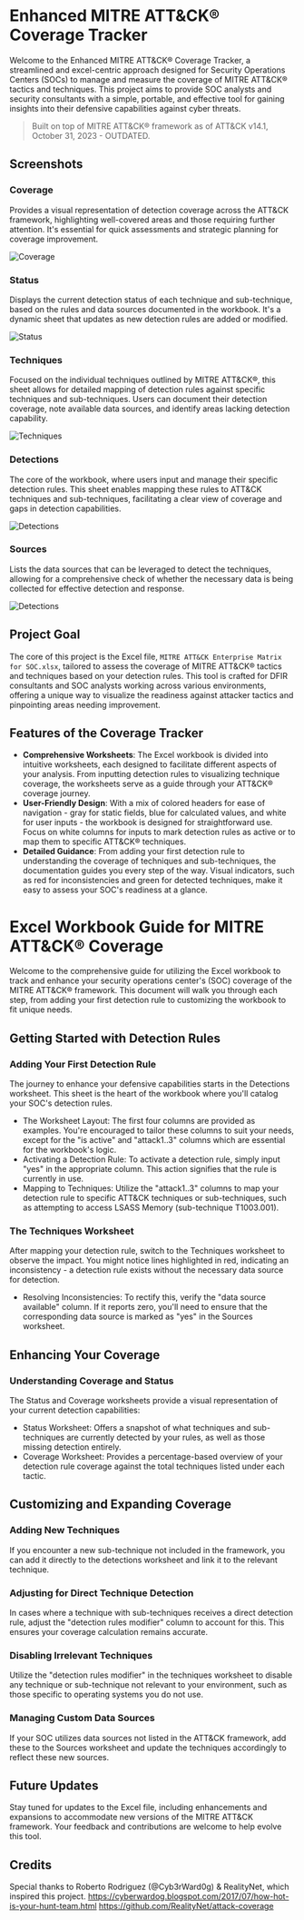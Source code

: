
# Enhanced MITRE ATT&CK® Coverage Tracker

Welcome to the Enhanced MITRE ATT&CK® Coverage Tracker, a streamlined and excel-centric approach designed for Security Operations Centers (SOCs) to manage and measure the coverage of MITRE ATT&CK® tactics and techniques. This project aims to provide SOC analysts and security consultants with a simple, portable, and effective tool for gaining insights into their defensive capabilities against cyber threats.

> Built on top of MITRE ATT&CK® framework as of ATT&CK v14.1, October 31, 2023 - OUTDATED.

## Screenshots
### Coverage
Provides a visual representation of detection coverage across the ATT&CK framework, highlighting well-covered areas and those requiring further attention. It's essential for quick assessments and strategic planning for coverage improvement.

![Coverage](images/Coverage.png)

### Status
Displays the current detection status of each technique and sub-technique, based on the rules and data sources documented in the workbook. It's a dynamic sheet that updates as new detection rules are added or modified.

![Status](images/Status.png)

### Techniques
Focused on the individual techniques outlined by MITRE ATT&CK®, this sheet allows for detailed mapping of detection rules against specific techniques and sub-techniques. Users can document their detection coverage, note available data sources, and identify areas lacking detection capability.

![Techniques](images/Techniques.png)

### Detections
The core of the workbook, where users input and manage their specific detection rules. This sheet enables mapping these rules to ATT&CK techniques and sub-techniques, facilitating a clear view of coverage and gaps in detection capabilities.

![Detections](images/Detections.png)

### Sources
Lists the data sources that can be leveraged to detect the techniques, allowing for a comprehensive check of whether the necessary data is being collected for effective detection and response.

![Detections](images/Sources.png)

## Project Goal

The core of this project is the Excel file, `MITRE ATT&CK Enterprise Matrix for SOC.xlsx`, tailored to assess the coverage of MITRE ATT&CK® tactics and techniques based on your detection rules. This tool is crafted for DFIR consultants and SOC analysts working across various environments, offering a unique way to visualize the readiness against attacker tactics and pinpointing areas needing improvement.

## Features of the Coverage Tracker

- **Comprehensive Worksheets**: The Excel workbook is divided into intuitive worksheets, each designed to facilitate different aspects of your analysis. From inputting detection rules to visualizing technique coverage, the worksheets serve as a guide through your ATT&CK® coverage journey.
- **User-Friendly Design**: With a mix of colored headers for ease of navigation - gray for static fields, blue for calculated values, and white for user inputs - the workbook is designed for straightforward use. Focus on white columns for inputs to mark detection rules as active or to map them to specific ATT&CK® techniques.
- **Detailed Guidance**: From adding your first detection rule to understanding the coverage of techniques and sub-techniques, the documentation guides you every step of the way. Visual indicators, such as red for inconsistencies and green for detected techniques, make it easy to assess your SOC's readiness at a glance.

# Excel Workbook Guide for MITRE ATT&CK® Coverage
Welcome to the comprehensive guide for utilizing the Excel workbook to track and enhance your security operations center's (SOC) coverage of the MITRE ATT&CK® framework. This document will walk you through each step, from adding your first detection rule to customizing the workbook to fit unique needs.

## Getting Started with Detection Rules
### Adding Your First Detection Rule
The journey to enhance your defensive capabilities starts in the Detections worksheet. This sheet is the heart of the workbook where you'll catalog your SOC's detection rules.

* The Worksheet Layout: The first four columns are provided as examples. You're encouraged to tailor these columns to suit your needs, except for the "is active" and "attack1..3" columns which are essential for the workbook's logic.
* Activating a Detection Rule: To activate a detection rule, simply input "yes" in the appropriate column. This action signifies that the rule is currently in use.
* Mapping to Techniques: Utilize the "attack1..3" columns to map your detection rule to specific ATT&CK techniques or sub-techniques, such as attempting to access LSASS Memory (sub-technique T1003.001).

### The Techniques Worksheet
After mapping your detection rule, switch to the Techniques worksheet to observe the impact. You might notice lines highlighted in red, indicating an inconsistency - a detection rule exists without the necessary data source for detection.

* Resolving Inconsistencies: To rectify this, verify the "data source available" column. If it reports zero, you'll need to ensure that the corresponding data source is marked as "yes" in the Sources worksheet.

## Enhancing Your Coverage
### Understanding Coverage and Status
The Status and Coverage worksheets provide a visual representation of your current detection capabilities:

* Status Worksheet: Offers a snapshot of what techniques and sub-techniques are currently detected by your rules, as well as those missing detection entirely.
* Coverage Worksheet: Provides a percentage-based overview of your detection rule coverage against the total techniques listed under each tactic.

## Customizing and Expanding Coverage
### Adding New Techniques
If you encounter a new sub-technique not included in the framework, you can add it directly to the detections worksheet and link it to the relevant technique.

### Adjusting for Direct Technique Detection
In cases where a technique with sub-techniques receives a direct detection rule, adjust the "detection rules modifier" column to account for this. This ensures your coverage calculation remains accurate.

### Disabling Irrelevant Techniques
Utilize the "detection rules modifier" in the techniques worksheet to disable any technique or sub-technique not relevant to your environment, such as those specific to operating systems you do not use.

### Managing Custom Data Sources
If your SOC utilizes data sources not listed in the ATT&CK framework, add these to the Sources worksheet and update the techniques accordingly to reflect these new sources.

## Future Updates

Stay tuned for updates to the Excel file, including enhancements and expansions to accommodate new versions of the MITRE ATT&CK framework. Your feedback and contributions are welcome to help evolve this tool.

## Credits

Special thanks to Roberto Rodriguez (@Cyb3rWard0g) & RealityNet, which inspired this project.
https://cyberwardog.blogspot.com/2017/07/how-hot-is-your-hunt-team.html
https://github.com/RealityNet/attack-coverage
